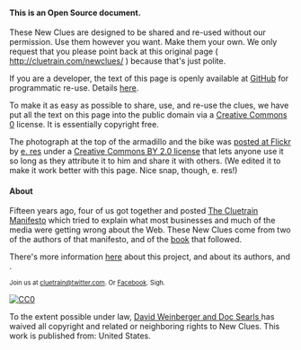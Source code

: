 #### This is an Open Source document.

These New Clues are designed to be shared and re-used without our permission. Use them however you want. Make them your own. We only request that you please point back at this original page ( http://cluetrain.com/newclues/ ) because that's just polite.

If you are a developer, the text of this page is openly available at <a href="https://github.com/dweinberger/newclues">GitHub</a> for programmatic re-use. Details <a href="http://cluetrain.com/newclues/about.html#share">here</a>.

To make it as easy as possible to share, use, and re-use the clues, we have put all the text on this page into the public domain via a <a href="https://creativecommons.org/publicdomain/zero/1.0/">Creative Commons 0</a> license. It is essentially copyright free.

The photograph at the top of the armadillo and the bike was <a href="https://flic.kr/p/N2pBF">posted at Flickr</a> by <a href="https://www.flickr.com/photos/iamtheloop/">e. res</a> under a <a href="https://creativecommons.org/licenses/by/2.0/">Creative Commons BY 2.0 license</a> that lets anyone use it so long as they attribute it to him and share it with others. (We edited it to make it work better with this page. Nice snap, though, e. res!)

#### About

Fifteen years ago, four of us got together and posted <a href="http://cluetrain.com">The Cluetrain Manifesto</a> which tried to explain what most businesses and much of the media were getting wrong about the Web. These New Clues come from two of the authors of that manifesto, and of the <a href="http://cluetrain.com/Cluetrain_10/">book</a> that followed.

There's more information <a href="about.html">here</a> about this project, and about its authors, <span id="endname1"></span> and <span id="endname2"></span>.

<span style="font-size:0.8em">Join us at <a href="http://www.twitter.com/cluetrain">cluetrain@twitter.com</a>. Or <a href="https://www.facebook.com/groups/newclues/">Facebook</a>. Sigh.</span>

<p xmlns:dct="http://purl.org/dc/terms/" xmlns:vcard="http://www.w3.org/2001/vcard-rdf/3.0#">
<a rel="license" href="http://creativecommons.org/publicdomain/zero/1.0/">
<img src="http://i.creativecommons.org/p/zero/1.0/88x31.png" style="border-style: none;" alt="CC0" />
</a>
</p>

To the extent possible under law, <a rel="dct:publisher" href="http://www.weinberger.org/David"> <span property="dct:title">David Weinberger and Doc Searls</span>
</a>has waived all copyright and related or neighboring rights to <span property="dct:title">New Clues</span>. This work is published from: <span property="vcard:Country" datatype="dct:ISO3166" content="US" about="http://www.weinberger.org/David"> United States</span>.
